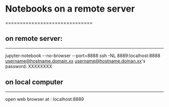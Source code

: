 # Notebooks on a remote server
==============================

## on remote server:
--------------------
jupyter-notebook --no-browser --port=8888
ssh -NL 8889:localhost:8888 username@hostname.domain.xx
username@hostname.doman.xx's password: XXXXXXXX

## on local computer
-------------------

open web browser at :
localhost:8889
